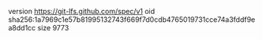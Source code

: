 version https://git-lfs.github.com/spec/v1
oid sha256:1a7969c1e57b81995132743f669f7d0cdb4765019731cce74a3fddf9ea8dd1cc
size 9773
